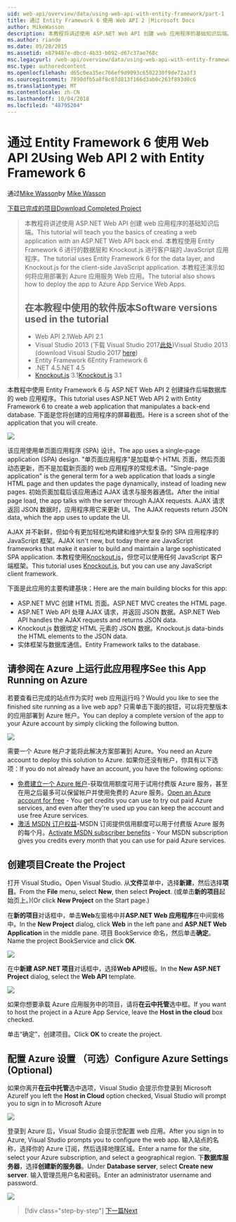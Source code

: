 ```yaml
---
uid: web-api/overview/data/using-web-api-with-entity-framework/part-1
title: 通过 Entity Framework 6 使用 Web API 2 |Microsoft Docs
author: MikeWasson
description: 本教程将讲述使用 ASP.NET Web API 创建 web 应用程序的基础知识后端。 本教程使用 Entity Framework 6 的数据布局...
ms.author: riande
ms.date: 05/28/2015
ms.assetid: e879487e-dbcd-4b33-b092-d67c37ae768c
msc.legacyurl: /web-api/overview/data/using-web-api-with-entity-framework/part-1
msc.type: authoredcontent
ms.openlocfilehash: d65c0ea35ec766ef9d9093c6502230f9de72a3f3
ms.sourcegitcommit: 7890dfb5a8f8c07d813f166d3ab0c263f893d0c6
ms.translationtype: MT
ms.contentlocale: zh-CN
ms.lasthandoff: 10/04/2018
ms.locfileid: "48795204"
---
```

<a name="using-web-api-2-with-entity-framework-6"></a><span data-ttu-id="c138a-104">通过 Entity Framework 6 使用 Web API 2</span><span class="sxs-lookup"><span data-stu-id="c138a-104">Using Web API 2 with Entity Framework 6</span></span>
====================
<span data-ttu-id="c138a-105">通过[Mike Wasson](https://github.com/MikeWasson)</span><span class="sxs-lookup"><span data-stu-id="c138a-105">by [Mike Wasson](https://github.com/MikeWasson)</span></span>

[<span data-ttu-id="c138a-106">下载已完成的项目</span><span class="sxs-lookup"><span data-stu-id="c138a-106">Download Completed Project</span></span>](https://github.com/MikeWasson/BookService)

> <span data-ttu-id="c138a-107">本教程将讲述使用 ASP.NET Web API 创建 web 应用程序的基础知识后端。</span><span class="sxs-lookup"><span data-stu-id="c138a-107">This tutorial will teach you the basics of creating a web application with an ASP.NET Web API back end.</span></span> <span data-ttu-id="c138a-108">本教程使用 Entity Framework 6 进行的数据层和 Knockout.js 进行客户端的 JavaScript 应用程序。</span><span class="sxs-lookup"><span data-stu-id="c138a-108">The tutorial uses Entity Framework 6 for the data layer, and Knockout.js for the client-side JavaScript application.</span></span> <span data-ttu-id="c138a-109">本教程还演示如何将应用部署到 Azure 应用服务 Web 应用。</span><span class="sxs-lookup"><span data-stu-id="c138a-109">The tutorial also shows how to deploy the app to Azure App Service Web Apps.</span></span>
>
> ## <a name="software-versions-used-in-the-tutorial"></a><span data-ttu-id="c138a-110">在本教程中使用的软件版本</span><span class="sxs-lookup"><span data-stu-id="c138a-110">Software versions used in the tutorial</span></span>
>
> - <span data-ttu-id="c138a-111">Web API 2.1</span><span class="sxs-lookup"><span data-stu-id="c138a-111">Web API 2.1</span></span>
> - <span data-ttu-id="c138a-112">Visual Studio 2013 (下载 Visual Studio 2017[此处](https://visualstudio.microsoft.com/downloads/?utm_medium=microsoft&utm_source=docs.microsoft.com&utm_campaign=button+cta&utm_content=download+vs2017))</span><span class="sxs-lookup"><span data-stu-id="c138a-112">Visual Studio 2013 (download Visual Studio 2017 [here](https://visualstudio.microsoft.com/downloads/?utm_medium=microsoft&utm_source=docs.microsoft.com&utm_campaign=button+cta&utm_content=download+vs2017))</span></span>
> - <span data-ttu-id="c138a-113">Entity Framework 6</span><span class="sxs-lookup"><span data-stu-id="c138a-113">Entity Framework 6</span></span>
> - <span data-ttu-id="c138a-114">.NET 4.5</span><span class="sxs-lookup"><span data-stu-id="c138a-114">.NET 4.5</span></span>
> - <span data-ttu-id="c138a-115">[Knockout.js](http://knockoutjs.com/) 3.1</span><span class="sxs-lookup"><span data-stu-id="c138a-115">[Knockout.js](http://knockoutjs.com/) 3.1</span></span>

<span data-ttu-id="c138a-116">本教程中使用 Entity Framework 6 与 ASP.NET Web API 2 创建操作后端数据库的 web 应用程序。</span><span class="sxs-lookup"><span data-stu-id="c138a-116">This tutorial uses ASP.NET Web API 2 with Entity Framework 6 to create a web application that manipulates a back-end database.</span></span> <span data-ttu-id="c138a-117">下面是您将创建的应用程序的屏幕截图。</span><span class="sxs-lookup"><span data-stu-id="c138a-117">Here is a screen shot of the application that you will create.</span></span>

[![](part-1/_static/image2.png)](part-1/_static/image1.png)

<span data-ttu-id="c138a-118">该应用使用单页面应用程序 (SPA) 设计。</span><span class="sxs-lookup"><span data-stu-id="c138a-118">The app uses a single-page application (SPA) design.</span></span> <span data-ttu-id="c138a-119">"单页面应用程序"是加载单个 HTML 页面，然后页面动态更新，而不是加载新页面的 web 应用程序的常规术语。</span><span class="sxs-lookup"><span data-stu-id="c138a-119">"Single-page application" is the general term for a web application that loads a single HTML page and then updates the page dynamically, instead of loading new pages.</span></span> <span data-ttu-id="c138a-120">初始页面加载后该应用通过 AJAX 请求与服务器通信。</span><span class="sxs-lookup"><span data-stu-id="c138a-120">After the initial page load, the app talks with the server through AJAX requests.</span></span> <span data-ttu-id="c138a-121">AJAX 请求返回 JSON 数据时，应用程序用它来更新 UI。</span><span class="sxs-lookup"><span data-stu-id="c138a-121">The AJAX requests return JSON data, which the app uses to update the UI.</span></span>

<span data-ttu-id="c138a-122">AJAX 并不新鲜，但如今有更加轻松地构建和维护大型复杂的 SPA 应用程序的 JavaScript 框架。</span><span class="sxs-lookup"><span data-stu-id="c138a-122">AJAX isn't new, but today there are JavaScript frameworks that make it easier to build and maintain a large sophisticated SPA application.</span></span> <span data-ttu-id="c138a-123">本教程使用[Knockout.js](http://knockoutjs.com/)，但您可以使用任何 JavaScript 客户端框架。</span><span class="sxs-lookup"><span data-stu-id="c138a-123">This tutorial uses [Knockout.js](http://knockoutjs.com/), but you can use any JavaScript client framework.</span></span>

<span data-ttu-id="c138a-124">下面是此应用的主要构建基块：</span><span class="sxs-lookup"><span data-stu-id="c138a-124">Here are the main building blocks for this app:</span></span>

- <span data-ttu-id="c138a-125">ASP.NET MVC 创建 HTML 页面。</span><span class="sxs-lookup"><span data-stu-id="c138a-125">ASP.NET MVC creates the HTML page.</span></span>
- <span data-ttu-id="c138a-126">ASP.NET Web API 处理 AJAX 请求，并返回 JSON 数据。</span><span class="sxs-lookup"><span data-stu-id="c138a-126">ASP.NET Web API handles the AJAX requests and returns JSON data.</span></span>
- <span data-ttu-id="c138a-127">Knockout.js 数据绑定 HTML 元素的 JSON 数据。</span><span class="sxs-lookup"><span data-stu-id="c138a-127">Knockout.js data-binds the HTML elements to the JSON data.</span></span>
- <span data-ttu-id="c138a-128">实体框架与数据库通信。</span><span class="sxs-lookup"><span data-stu-id="c138a-128">Entity Framework talks to the database.</span></span>

## <a name="see-this-app-running-on-azure"></a><span data-ttu-id="c138a-129">请参阅在 Azure 上运行此应用程序</span><span class="sxs-lookup"><span data-stu-id="c138a-129">See this App Running on Azure</span></span>

<span data-ttu-id="c138a-130">若要查看已完成的站点作为实时 web 应用运行吗？</span><span class="sxs-lookup"><span data-stu-id="c138a-130">Would you like to see the finished site running as a live web app?</span></span> <span data-ttu-id="c138a-131">只需单击下面的按钮，可以将完整版本的应用部署到 Azure 帐户。</span><span class="sxs-lookup"><span data-stu-id="c138a-131">You can deploy a complete version of the app to your Azure account by simply clicking the following button.</span></span>

[![](http://azuredeploy.net/deploybutton.png)](https://azuredeploy.net/?WT.mc_id=deploy_azure_aspnet&repository=https://github.com/tfitzmac/BookService)

<span data-ttu-id="c138a-132">需要一个 Azure 帐户才能将此解决方案部署到 Azure。</span><span class="sxs-lookup"><span data-stu-id="c138a-132">You need an Azure account to deploy this solution to Azure.</span></span> <span data-ttu-id="c138a-133">如果你还没有帐户，你具有以下选项：</span><span class="sxs-lookup"><span data-stu-id="c138a-133">If you do not already have an account, you have the following options:</span></span>

- <span data-ttu-id="c138a-134">[免费建立一个 Azure 帐户](https://azure.microsoft.com/pricing/free-trial/?WT.mc_id=A443DD604)-获取信用额度可用于试用付费版 Azure 服务，甚至在用之后最多可以保留帐户并使用免费的 Azure 服务。</span><span class="sxs-lookup"><span data-stu-id="c138a-134">[Open an Azure account for free](https://azure.microsoft.com/pricing/free-trial/?WT.mc_id=A443DD604) - You get credits you can use to try out paid Azure services, and even after they're used up you can keep the account and use free Azure services.</span></span>
- <span data-ttu-id="c138a-135">[激活 MSDN 订户权益](https://azure.microsoft.com/pricing/member-offers/msdn-benefits-details/?WT.mc_id=A443DD604)-MSDN 订阅提供信用额度可以用于付费版 Azure 服务的每个月。</span><span class="sxs-lookup"><span data-stu-id="c138a-135">[Activate MSDN subscriber benefits](https://azure.microsoft.com/pricing/member-offers/msdn-benefits-details/?WT.mc_id=A443DD604) - Your MSDN subscription gives you credits every month that you can use for paid Azure services.</span></span>

## <a name="create-the-project"></a><span data-ttu-id="c138a-136">创建项目</span><span class="sxs-lookup"><span data-stu-id="c138a-136">Create the Project</span></span>

<span data-ttu-id="c138a-137">打开 Visual Studio。</span><span class="sxs-lookup"><span data-stu-id="c138a-137">Open Visual Studio.</span></span> <span data-ttu-id="c138a-138">从**文件**菜单中，选择**新建**，然后选择**项目**。</span><span class="sxs-lookup"><span data-stu-id="c138a-138">From the **File** menu, select **New**, then select **Project**.</span></span> <span data-ttu-id="c138a-139">(或单击**新的项目**起始页上。)</span><span class="sxs-lookup"><span data-stu-id="c138a-139">(Or click **New Project** on the Start page.)</span></span>

<span data-ttu-id="c138a-140">在**新的项目**对话框中，单击**Web**左窗格中并**ASP.NET Web 应用程序**在中间窗格中。</span><span class="sxs-lookup"><span data-stu-id="c138a-140">In the **New Project** dialog, click **Web** in the left pane and **ASP.NET Web Application** in the middle pane.</span></span> <span data-ttu-id="c138a-141">项目 BookService 命名，然后单击**确定**。</span><span class="sxs-lookup"><span data-stu-id="c138a-141">Name the project BookService and click **OK**.</span></span>

[![](part-1/_static/image4.png)](part-1/_static/image3.png)

<span data-ttu-id="c138a-142">在中**新建 ASP.NET 项目**对话框中，选择**Web API**模板。</span><span class="sxs-lookup"><span data-stu-id="c138a-142">In the **New ASP.NET Project** dialog, select the **Web API** template.</span></span>

[![](part-1/_static/image6.png)](part-1/_static/image5.png)

<span data-ttu-id="c138a-143">如果你想要承载 Azure 应用服务中的项目，请将**在云中托管**选中框。</span><span class="sxs-lookup"><span data-stu-id="c138a-143">If you want to host the project in a Azure App Service, leave the **Host in the cloud** box checked.</span></span>

<span data-ttu-id="c138a-144">单击“确定”，创建项目。</span><span class="sxs-lookup"><span data-stu-id="c138a-144">Click **OK** to create the project.</span></span>

## <a name="configure-azure-settings-optional"></a><span data-ttu-id="c138a-145">配置 Azure 设置 （可选）</span><span class="sxs-lookup"><span data-stu-id="c138a-145">Configure Azure Settings (Optional)</span></span>

<span data-ttu-id="c138a-146">如果你离开**在云中托管**选中选项，Visual Studio 会提示你登录到 Microsoft Azure</span><span class="sxs-lookup"><span data-stu-id="c138a-146">If you left the **Host in Cloud** option checked, Visual Studio will prompt you to sign in to Microsoft Azure</span></span>

[![](part-1/_static/image8.png)](part-1/_static/image7.png)

<span data-ttu-id="c138a-147">登录到 Azure 后，Visual Studio 会提示您配置 web 应用。</span><span class="sxs-lookup"><span data-stu-id="c138a-147">After you sign in to Azure, Visual Studio prompts you to configure the web app.</span></span> <span data-ttu-id="c138a-148">输入站点的名称，选择你的 Azure 订阅，然后选择地理区域。</span><span class="sxs-lookup"><span data-stu-id="c138a-148">Enter a name for the site, select your Azure subscription, and select a geographical region.</span></span> <span data-ttu-id="c138a-149">下**数据库服务器**，选择**创建新的服务器**。</span><span class="sxs-lookup"><span data-stu-id="c138a-149">Under **Database server**, select **Create new server**.</span></span> <span data-ttu-id="c138a-150">输入管理员用户名和密码。</span><span class="sxs-lookup"><span data-stu-id="c138a-150">Enter an administrator username and password.</span></span>

[![](part-1/_static/image10.png)](part-1/_static/image9.png)

> [!div class="step-by-step"]
> [<span data-ttu-id="c138a-151">下一篇</span><span class="sxs-lookup"><span data-stu-id="c138a-151">Next</span></span>](part-2.md)
